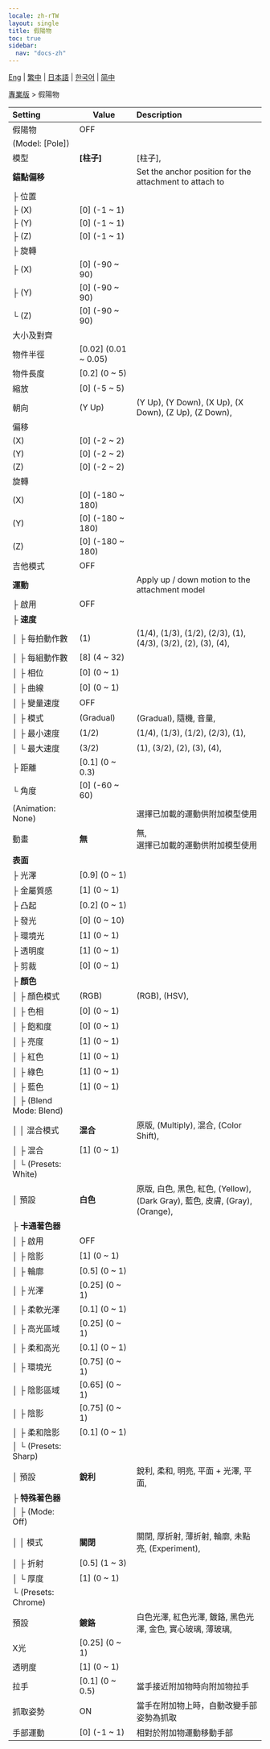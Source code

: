```yaml
---
locale: zh-rTW
layout: single
title: 假陽物
toc: true
sidebar:
  nav: "docs-zh"
---
```

[Eng](/dancexr/menu/2025.4/actor/dildo) | [繁中](/tw/dancexr/menu/2025.4/actor/dildo) | [日本語](/jp/dancexr/menu/2025.4/actor/dildo) | [한국어](/kr/dancexr/menu/2025.4/actor/dildo) | [简中](/zh/dancexr/menu/2025.4/actor/dildo)

[專業版](../menu#專業版) > 假陽物



| Setting | Value | Description |
| :--- | --- | :--- |
| 假陽物 | OFF | 
| (Model: [Pole]) || 
| 模型 | **[柱子]** | [柱子],  |
| **錨點偏移** | | Set the anchor position for the attachment to attach to
| ├ 位置 || 
| ├ (X) | [0] (-1 ~ 1) | 
| ├ (Y) | [0] (-1 ~ 1) | 
| ├ (Z) | [0] (-1 ~ 1) | 
| ├ 旋轉 || 
| ├ (X) | [0] (-90 ~ 90) | 
| ├ (Y) | [0] (-90 ~ 90) | 
| └ (Z) | [0] (-90 ~ 90) | 
| 大小及對齊 || 
| 物件半徑 | [0.02] (0.01 ~ 0.05) | 
| 物件長度 | [0.2] (0 ~ 5) | 
| 縮放 | [0] (-5 ~ 5) | 
| 朝向 | (Y Up) | (Y Up), (Y Down), (X Up), (X Down), (Z Up), (Z Down), 
| 偏移 || 
| (X) | [0] (-2 ~ 2) | 
| (Y) | [0] (-2 ~ 2) | 
| (Z) | [0] (-2 ~ 2) | 
| 旋轉 || 
| (X) | [0] (-180 ~ 180) | 
| (Y) | [0] (-180 ~ 180) | 
| (Z) | [0] (-180 ~ 180) | 
| 吉他模式 | OFF | 
| **運動** | | Apply up / down motion to the attachment model
| ├ 啟用 | OFF | 
| ├ **速度** | | 
| │ ├ 每拍動作數 | (1) | (1/4), (1/3), (1/2), (2/3), (1), (4/3), (3/2), (2), (3), (4), 
| │ ├ 每組動作數 | [8] (4 ~ 32) | 
| │ ├ 相位 | [0] (0 ~ 1) | 
| │ ├ 曲線 | [0] (0 ~ 1) | 
| │ ├ 變量速度 | OFF | 
| │ ├ 模式 | (Gradual) | (Gradual), 隨機, 音量, 
| │ ├ 最小速度 | (1/2) | (1/4), (1/3), (1/2), (2/3), (1), 
| │ └ 最大速度 | (3/2) | (1), (3/2), (2), (3), (4), 
| ├ 距離 | [0.1] (0 ~ 0.3) | 
| └ 角度 | [0] (-60 ~ 60) | 
| (Animation: None) || 選擇已加載的運動供附加模型使用
| 動畫 | **無** | 無, <br/>選擇已加載的運動供附加模型使用 |
| **表面** | | 
| ├ 光澤 | [0.9] (0 ~ 1) | 
| ├ 金屬質感 | [1] (0 ~ 1) | 
| ├ 凸起 | [0.2] (0 ~ 1) | 
| ├ 發光 | [0] (0 ~ 10) | 
| ├ 環境光 | [1] (0 ~ 1) | 
| ├ 透明度 | [1] (0 ~ 1) | 
| ├ 剪裁 | [0] (0 ~ 1) | 
| ├ **顏色** | | 
| │ ├ 顏色模式 | (RGB) | (RGB), (HSV), 
| │ ├ 色相 | [0] (0 ~ 1) | 
| │ ├ 飽和度 | [0] (0 ~ 1) | 
| │ ├ 亮度 | [1] (0 ~ 1) | 
| │ ├ 紅色 | [1] (0 ~ 1) | 
| │ ├ 綠色 | [1] (0 ~ 1) | 
| │ ├ 藍色 | [1] (0 ~ 1) | 
| │ ├ (Blend Mode: Blend) || 
| │ │ 混合模式 | **混合** | 原版, (Multiply), 混合, (Color Shift),  |
| │ ├ 混合 | [1] (0 ~ 1) | 
| │ └ (Presets: White) || 
| │   預設 | **白色** | 原版, 白色, 黑色, 紅色, (Yellow), (Dark Gray), 藍色, 皮膚, (Gray), (Orange),  |
| ├ **卡通著色器** | | 
| │ ├ 啟用 | OFF | 
| │ ├ 陰影 | [1] (0 ~ 1) | 
| │ ├ 輪廓 | [0.5] (0 ~ 1) | 
| │ ├ 光澤 | [0.25] (0 ~ 1) | 
| │ ├ 柔軟光澤 | [0.1] (0 ~ 1) | 
| │ ├ 高光區域 | [0.25] (0 ~ 1) | 
| │ ├ 柔和高光 | [0.1] (0 ~ 1) | 
| │ ├ 環境光 | [0.75] (0 ~ 1) | 
| │ ├ 陰影區域 | [0.65] (0 ~ 1) | 
| │ ├ 陰影 | [0.75] (0 ~ 1) | 
| │ ├ 柔和陰影 | [0.1] (0 ~ 1) | 
| │ └ (Presets: Sharp) || 
| │   預設 | **銳利** | 銳利, 柔和, 明亮, 平面 + 光澤, 平面,  |
| ├ **特殊著色器** | | 
| │ ├ (Mode: Off) || 
| │ │ 模式 | **關閉** | 關閉, 厚折射, 薄折射, 輪廓, 未點亮, (Experiment),  |
| │ ├ 折射 | [0.5] (1 ~ 3) | 
| │ └ 厚度 | [1] (0 ~ 1) | 
| └ (Presets: Chrome) || 
|   預設 | **鍍鉻** | 白色光澤, 紅色光澤, 鍍鉻, 黑色光澤, 金色, 實心玻璃, 薄玻璃,  |
| X光 | [0.25] (0 ~ 1) | 
| 透明度 | [1] (0 ~ 1) | 
| 拉手 | [0.1] (0 ~ 0.5) | 當手接近附加物時向附加物拉手
| 抓取姿勢 | ON | 當手在附加物上時，自動改變手部姿勢為抓取
| 手部運動 | [0] (-1 ~ 1) | 相對於附加物運動移動手部

